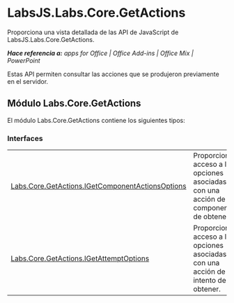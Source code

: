 
# LabsJS.Labs.Core.GetActions
Proporciona una vista detallada de las API de JavaScript de LabsJS.Labs.Core.GetActions.

 _**Hace referencia a:** apps for Office | Office Add-ins | Office Mix | PowerPoint_

Estas API permiten consultar las acciones que se produjeron previamente en el servidor. 

## Módulo Labs.Core.GetActions

El módulo Labs.Core.GetActions contiene los siguientes tipos:


### Interfaces


|||
|:-----|:-----|
|[Labs.Core.GetActions.IGetComponentActionsOptions](../../reference/office-mix/labs.core.getactions.igetcomponentactionsoptions.md)|Proporciona acceso a las opciones asociadas con una acción de componente de obtener.|
|[Labs.Core.GetActions.IGetAttemptOptions](../../reference/office-mix/labs.core.getactions.igetattemptoptions.md)|Proporciona acceso a las opciones asociadas con una acción de intento de obtener.|
